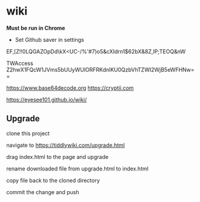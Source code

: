 # wiki

__Must be run in Chrome__

- Set Github saver in settings

EF,[Z!!0LQGAZOpDd\kX<UC-/%'#7)o5&cXIdrn1$62bX&8Z,IP;TEOQ&nW

TWAccess Z2hwX1FQcW1JVms5bUUyWUlORFRKdnlKU0QzbVhTZWI2WjB5eWFHNw==

<https://www.base64decode.org>
<https://cryptii.com>

<https://eyesee101.github.io/wiki/>


## Upgrade 

clone this project

navigate to https://tiddlywiki.com/upgrade.html

drag index.html to the page and upgrade

rename downloaded file from upgrade.html to index.html

copy file back to the cloned directory

commit the change and push

